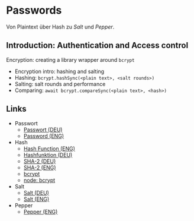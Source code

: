 # Passwords

Von Plaintext über Hash zu _Salt_ und _Pepper_.

## Introduction: Authentication and Access control
Encryption: creating a library wrapper around `bcrypt`
- Encryption intro: hashing and salting
- Hashing: `bcrypt.hashSync(<plain text>, <salt rounds>)`
- Salting: salt rounds and performance
- Comparing: `await bcrypt.compareSync(<plain text>, <hash>)`

## Links
- Passwort
  - [Passwort (DEU)](https://de.wikipedia.org/wiki/Passwort)
  - [Password (ENG)](https://en.wikipedia.org/wiki/Password)
- Hash
  - [Hash Function (ENG)](https://en.wikipedia.org/wiki/Hash_function)
  - [Hashfunktion (DEU)](https://de.wikipedia.org/wiki/Hashfunktion)
  - [SHA-2 (DEU)](https://de.wikipedia.org/wiki/SHA-2)
  - [SHA-2 (ENG)](https://en.wikipedia.org/wiki/SHA-2)
  - [bcrypt](https://de.wikipedia.org/wiki/Bcrypt)
  - [node: bcrypt](https://www.npmjs.com/package/bcrypt)
- Salt
  - [Salt (DEU)](https://de.wikipedia.org/wiki/Salt_(Kryptologie))
  - [Salt (ENG)](https://en.wikipedia.org/wiki/Salt_(cryptography))
- Pepper
  - [Pepper (ENG)](https://en.wikipedia.org/wiki/Pepper_%28cryptography%29)
